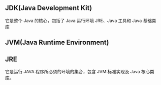 ## JDK(Java Development Kit)
它是整个 Java 的核心，包括了 Java 运行环境 JRE、Java 工具和 Java 基础类库

## JVM(Java Runtime Environment)


## JRE
它是运行 JAVA 程序所必须的环境的集合，包含 JVM 标准实现及 Java 核心类库。